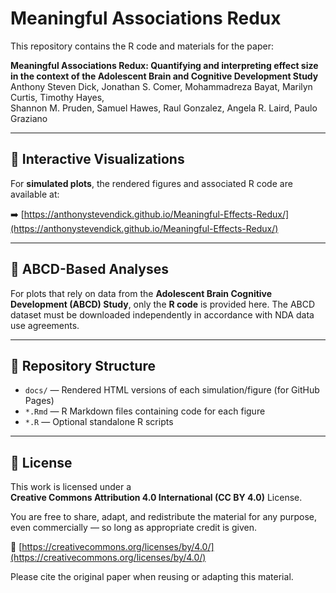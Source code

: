 # Meaningful Associations Redux

This repository contains the R code and materials for the paper:

**Meaningful Associations Redux: Quantifying and interpreting effect size in the context of the Adolescent Brain and Cognitive Development Study**  
Anthony Steven Dick, Jonathan S. Comer, Mohammadreza Bayat, Marilyn Curtis, Timothy Hayes,  
Shannon M. Pruden, Samuel Hawes, Raul Gonzalez, Angela R. Laird, Paulo Graziano

---

## 🔗 Interactive Visualizations

For **simulated plots**, the rendered figures and associated R code are available at:

➡️ [https://anthonystevendick.github.io/Meaningful-Effects-Redux/](https://anthonystevendick.github.io/Meaningful-Effects-Redux/)

---

## 🧠 ABCD-Based Analyses

For plots that rely on data from the **Adolescent Brain Cognitive Development (ABCD) Study**, only the **R code** is provided here. The ABCD dataset must be downloaded independently in accordance with NDA data use agreements.

---

## 📁 Repository Structure

- `docs/` — Rendered HTML versions of each simulation/figure (for GitHub Pages)
- `*.Rmd` — R Markdown files containing code for each figure
- `*.R` — Optional standalone R scripts

---

## 📜 License

This work is licensed under a  
**Creative Commons Attribution 4.0 International (CC BY 4.0)** License.

You are free to share, adapt, and redistribute the material for any purpose, even commercially — so long as appropriate credit is given.

🔗 [https://creativecommons.org/licenses/by/4.0/](https://creativecommons.org/licenses/by/4.0/)

Please cite the original paper when reusing or adapting this material.
